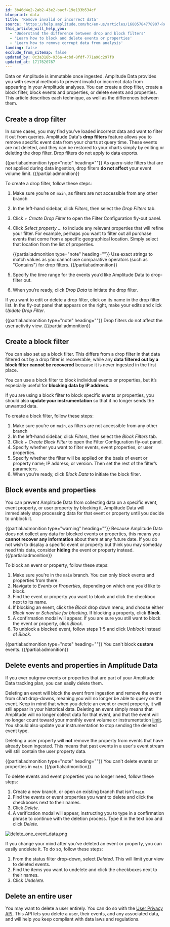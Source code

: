 ```yaml
---
id: 3b46d4e2-2ab2-43e2-bacf-19e133b534cf
blueprint: data
title: 'Remove invalid or incorrect data'
source: 'https://help.amplitude.com/hc/en-us/articles/16805784778907-Remove-invalid-or-incorrect-data'
this_article_will_help_you:
  - 'Understand the difference between drop and block filters'
  - 'Learn how to block and delete events or properties'
  - 'Learn how to remove corrupt data from analysis'
landing: false
exclude_from_sitemap: false
updated_by: 0c3a318b-936a-4cbd-8fdf-771a90c297f0
updated_at: 1717620767
---
```

Data on Amplitude is immutable once ingested. Amplitude Data provides you with several methods to prevent invalid or incorrect data from appearing in your Amplitude analyses. You can create a drop filter, create a block filter, block events and properties, or delete events and properties. This article describes each technique, as well as the differences between them.

## Create a drop filter

In some cases, you may find you've loaded incorrect data and want to filter it out from queries. Amplitude Data's **drop filters** feature allows you to remove specific event data from your charts at query time. These events are not deleted, and they can be restored to your charts simply by editing or deleting the drop filter. Drop filters do not apply to data exports.

{{partial:admonition type="note" heading=""}}
As query-side filters that are not applied during data ingestion, drop filters **do not affect** your event volume limit.
{{/partial:admonition}}

To create a drop filter, follow these steps:

1. Make sure you’re on `main`, as filters are not accessible from any other branch
2. In the left-hand sidebar, click *Filters*, then select the *Drop Filters* tab.
3. Click *+ Create Drop Filter* to open the Filter Configuration fly-out panel.
4. Click *Select property …* to include any relevant properties that will refine your filter. For example, perhaps you want to filter out all purchase events that come from a specific geographical location. Simply select that location from the list of properties.  
  
    {{partial:admonition type="note" heading=""}}
    Use exact strings to match values as you cannot use comparative operators (such as "Contains") for drop filters.
    {{/partial:admonition}}

5. Specify the time range for the events you’d like Amplitude Data to drop-filter out.  
  
6. When you’re ready, click *Drop Data* to initiate the drop filter.

If you want to edit or delete a drop filter, click on its name in the drop filter list. In the fly-out panel that appears on the right, make your edits and click *Update Drop Filter*.

{{partial:admonition type="note" heading=""}}
Drop filters do not affect the user activity view.
{{/partial:admonition}}

## Create a block filter

You can also set up a block filter. This differs from a drop filter in that data filtered out by a drop filter is recoverable, while any **data filtered out by a block filter cannot be recovered** because it is never ingested in the first place.

You can use a block filter to block individual events or properties, but it’s especially useful for **blocking data by IP address**.

If you are using a block filter to block specific events or properties, you should also **update your instrumentation** so that it no longer sends the unwanted data.

To create a block filter, follow these steps:

1. Make sure you’re on `main`, as filters are not accessible from any other branch
2. In the left-hand sidebar, click *Filters*, then select the *Block Filters* tab.
3. Click *+ Create Block Filter* to open the Filter Configuration fly-out panel.
4. Specify whether you want to filter events, event properties, or user properties.
5. Specify whether the filter will be applied on the basis of event or property name; IP address; or version. Then set the rest of the filter’s parameters.  
  6. When you’re ready, click *Block Data* to initiate the block filter.

## Block events and properties

You can prevent Amplitude Data from collecting data on a specific event, event property, or user property by blocking it. Amplitude Data will immediately stop processing data for that event or property until you decide to unblock it.

{{partial:admonition type="warning" heading=""}}
Because Amplitude Data does not collect any data for blocked events or properties, this means you **cannot recover** **any information** about them at any future date. If you do not wish to display a specific event or property but think you may someday need this data, consider **hiding** the event or property instead.
{{/partial:admonition}}

To block an event or property, follow these steps:

1. Make sure you're in the `main` branch. You can only block events and properties from there.
2. Navigate to *Events* or *Properties*, depending on which one you’d like to block.
3. Find the event or property you want to block and click the checkbox next to its name.
4. If blocking an event, click the *Block* drop down menu, and choose either *Block now* or *Schedule for blocking*. If blocking a property, click **Block**.
5. A confirmation modal will appear. If you are sure you still want to block the event or property, click *Block*.
6. To unblock a blocked event, follow steps 1-5 and click *Unblock* instead of *Block*.

{{partial:admonition type="note" heading=""}}
You can't block **custom** events.
{{/partial:admonition}}

## Delete events and properties in Amplitude Data

If you ever outgrow events or properties that are part of your Amplitude Data tracking plan, you can easily delete them.

Deleting an event will block the event from ingestion and remove the event from chart drop-downs, meaning you will no longer be able to query on the event. Keep in mind that when you delete an event or event property, it will still appear in your historical data. Deleting an event simply means that Amplitude will no longer collect data for that event, and that the event will no longer count toward your monthly event volume or instrumentation [limit](https://help.amplitude.com/hc/en-us/articles/115002923888). You should also update your instrumentation to stop sending the deleted event type.

Deleting a user property will **not** remove the property from events that have already been ingested. This means that past events in a user's event stream will still contain the user property data.

{{partial:admonition type="note" heading=""}}
You can't delete events or properties in `main`.
{{/partial:admonition}}

To delete events and event properties you no longer need, follow these steps:

1. Create a new branch, or open an existing branch that isn't `main`.
2. Find the events or event properties you want to delete and click the checkboxes next to their names.
3. Click *Delete*.
4. A verification modal will appear, instructing you to type in a confirmation phrase to continue with the deletion process. Type it in the text box and click *Delete*.

![delete_one_event_data.png](/docs/output/img/data/delete-one-event-data-png.png)


If you change your mind after you've deleted an event or property, you can easily undelete it. To do so, follow these steps:

1. From the status filter drop-down, select *Deleted*. This will limit your view to deleted events.
2. Find the items you want to undelete and click the checkboxes next to their names.
3. Click *Undelete.*

## Delete an entire user

You may want to delete a user entirely. You can do so with the [User Privacy API](https://www.docs.developers.amplitude.com/analytics/apis/user-privacy-api/). This API lets you delete a user, their events, and any associated data, and will help you keep compliant with data laws and regulations.